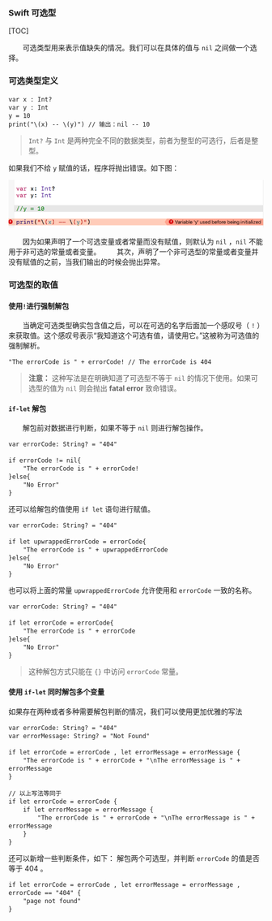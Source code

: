 ### Swift 可选型

[TOC]

　　可选类型用来表示值缺失的情况。我们可以在具体的值与 `nil` 之间做一个选择。

### 可选类型定义

```
var x : Int?
var y : Int
y = 10
print("\(x) -- \(y)") // 输出：nil -- 10
```

> `Int?` 与 `Int` 是两种完全不同的数据类型，前者为整型的可选行，后者是整型。

如果我们不给 `y` 赋值的话，程序将抛出错误。如下图：

![](image/WX20161209-105334.png)

　　因为如果声明了一个可选变量或者常量而没有赋值，则默认为 `nil` ，`nil` 不能用于非可选的常量或者变量。
　　其次，声明了一个非可选型的常量或者变量并没有赋值的之前，当我们输出的时候会抛出异常。


### 可选型的取值

#### 使用`!`进行强制解包

　　当确定可选类型确实包含值之后，可以在可选的名字后⾯加⼀个感叹号（ `!`  ）来获取值。这个感叹号表⽰“我知道这个可选有值，请使⽤它。”这被称为可选值的强制解析。

```
"The errorCode is " + errorCode! // The errorCode is 404
```
> **注意：** 这种写法是在明确知道了可选型不等于 `nil` 的情况下使用。如果可选型的值为 `nil` 则会抛出 **fatal error** 致命错误。

####  `if-let` 解包
　　解包前对数据进行判断，如果不等于 `nil` 则进行解包操作。
```
var errorCode: String? = "404"

if errorCode != nil{
    "The errorCode is " + errorCode!
}else{
    "No Error"
}
```
还可以给解包的值使用 `if let` 语句进行赋值。
```
var errorCode: String? = "404"

if let upwrappedErrorCode = errorCode{
    "The errorCode is " + upwrappedErrorCode
}else{
    "No Error"
}
```
也可以将上面的常量 `upwrappedErrorCode` 允许使用和 `errorCode` 一致的名称。
```
var errorCode: String? = "404"

if let errorCode = errorCode{
    "The errorCode is " + errorCode
}else{
    "No Error"
}
```
> 这种解包方式只能在 `{}` 中访问 `errorCode` 常量。

#### 使用 `if-let` 同时解包多个变量

如果存在两种或者多种需要解包判断的情况，我们可以使用更加优雅的写法
```
var errorCode: String? = "404"
var errorMessage: String? = "Not Found"

if let errorCode = errorCode , let errorMessage = errorMessage {
    "The errorCode is " + errorCode + "\nThe errorMessage is " + errorMessage
}

// 以上写法等同于
if let errorCode = errorCode {
    if let errorMessage = errorMessage {
        "The errorCode is " + errorCode + "\nThe errorMessage is " + errorMessage
    }
}
```

还可以新增一些判断条件，如下：
解包两个可选型，并判断 `errorCode` 的值是否等于 404 。
```
if let errorCode = errorCode , let errorMessage = errorMessage , errorCode == "404" {
    "page not found"
}
```











